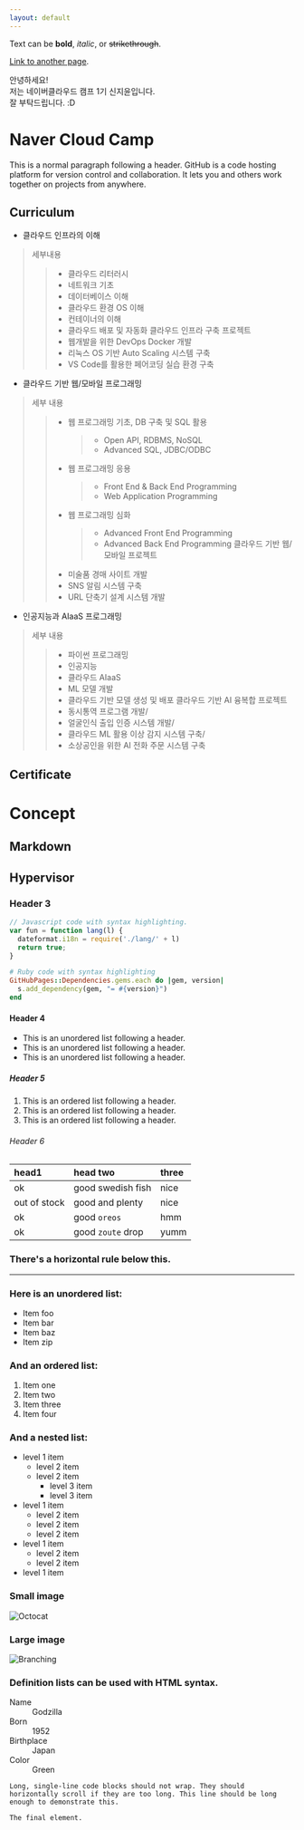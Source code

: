 ```yaml
---
layout: default
---
```


Text can be **bold**, _italic_, or ~~strikethrough~~.

[Link to another page](./another-page.html).

안녕하세요!\
저는 네이버클라우드 캠프 1기 신지윤입니다.\
잘 부탁드립니다. :D

# Naver Cloud Camp

This is a normal paragraph following a header. GitHub is a code hosting platform for version control and collaboration. It lets you and others work together on projects from anywhere.

## Curriculum

* 클라우드 인프라의 이해
> 세부내용
>   > * 클라우드 리터러시
>   > * 네트워크 기초
>   > * 데이터베이스 이해
>   > * 클라우드 환경 OS 이해
>   > * 컨테이너의 이해
>   > * 클라우드 배포 및 자동화
> 클라우드 인프라 구축 프로젝트
>   > * 웹개발을 위한 DevOps Docker 개발
>   > * 리눅스 OS 기반 Auto Scaling 시스템 구축
>   > * VS Code를 활용한 페어코딩 실습 환경 구축

* 클라우드 기반 웹/모바일 프로그래밍
> 세부 내용
>   > * 웹 프로그래밍 기초, DB 구축 및 SQL 활용
>   >   > * Open API, RDBMS, NoSQL
>   >   > * Advanced SQL, JDBC/ODBC
>   > * 웹 프로그래밍 응용
>   >   > * Front End & Back End Programming
>   >   > * Web Application Programming
>   > * 웹 프로그래밍 심화
>   >   > * Advanced Front End Programming
>   >   > * Advanced Back End Programming
> 클라우드 기반 웹/모바일 프로젝트
>   > * 미술품 경매 사이트 개발
>   > * SNS 알림 시스템 구축
>   > * URL 단축기 설계 시스템 개발

* 인공지능과 AIaaS 프로그래밍
> 세부 내용
>   > * 파이썬 프로그래밍
>   > * 인공지능
>   > * 클라우드 AIaaS
>   > * ML 모델 개발
>   > * 클라우드 기반 모델 생성 및 배포
> 클라우드 기반 AI 융복합 프로젝트
>   > * 동시통역 프로그램 개발/
>   > * 얼굴인식 출입 인증 시스템 개발/
>   > * 클라우드 ML 활용 이상 감지 시스템 구축/
>   > * 소상공인을 위한 AI 전화 주문 시스템 구축

## Certificate

# Concept

## Markdown

## Hypervisor

### Header 3

```js
// Javascript code with syntax highlighting.
var fun = function lang(l) {
  dateformat.i18n = require('./lang/' + l)
  return true;
}
```

```ruby
# Ruby code with syntax highlighting
GitHubPages::Dependencies.gems.each do |gem, version|
  s.add_dependency(gem, "= #{version}")
end
```

#### Header 4

*   This is an unordered list following a header.
*   This is an unordered list following a header.
*   This is an unordered list following a header.

##### Header 5

1.  This is an ordered list following a header.
2.  This is an ordered list following a header.
3.  This is an ordered list following a header.

###### Header 6

| head1        | head two          | three |
|:-------------|:------------------|:------|
| ok           | good swedish fish | nice  |
| out of stock | good and plenty   | nice  |
| ok           | good `oreos`      | hmm   |
| ok           | good `zoute` drop | yumm  |

### There's a horizontal rule below this.

* * *

### Here is an unordered list:

*   Item foo
*   Item bar
*   Item baz
*   Item zip

### And an ordered list:

1.  Item one
1.  Item two
1.  Item three
1.  Item four

### And a nested list:

- level 1 item
  - level 2 item
  - level 2 item
    - level 3 item
    - level 3 item
- level 1 item
  - level 2 item
  - level 2 item
  - level 2 item
- level 1 item
  - level 2 item
  - level 2 item
- level 1 item

### Small image

![Octocat](https://github.githubassets.com/images/icons/emoji/octocat.png)

### Large image

![Branching](https://github.com/vaibhavvikas/vaibhavvikas/raw/main/src/header_.png)


### Definition lists can be used with HTML syntax.

<dl>
<dt>Name</dt>
<dd>Godzilla</dd>
<dt>Born</dt>
<dd>1952</dd>
<dt>Birthplace</dt>
<dd>Japan</dd>
<dt>Color</dt>
<dd>Green</dd>
</dl>

```
Long, single-line code blocks should not wrap. They should horizontally scroll if they are too long. This line should be long enough to demonstrate this.
```

```
The final element.
```
